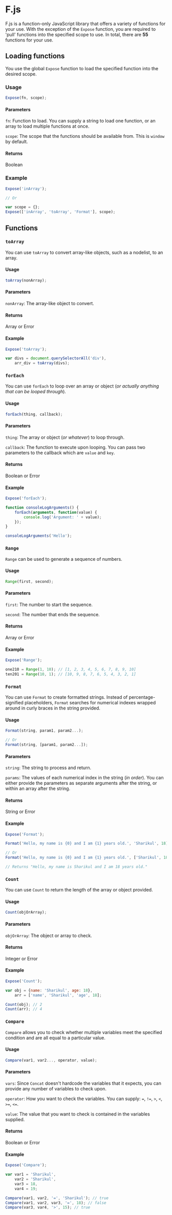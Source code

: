 # F.js
F.js is a function-only JavaScript library that offers a variety of functions for your use. With the exception of the `Expose` function, you are required to 'pull' functions into the specified scope to use. In total, there are **55** functions for your use.

## Loading functions
You use the global `Expose` function to load the specified function into the desired scope.

### Usage
```javascript
Expose(fn, scope);
```

#### Parameters
`fn`: Function to load. You can supply a string to load one function, or an array to load multiple functions at once.

`scope`: The scope that the functions should be available from. This is `window` by default.

#### Returns
Boolean

### Example
```javascript
Expose('inArray');

// Or

var scope = {};
Expose(['inArray', 'toArray', 'Format'], scope);
```

## Functions

### `toArray`
You can use `toArray` to convert array-like objects, such as a nodelist, to an array.

#### Usage
```javascript
toArray(nonArray);
```

#### Parameters
`nonArray`: The array-like object to convert.

#### Returns
Array or Error

#### Example
```javascript
Expose('toArray');

var divs = document.querySelectorAll('div'),
    arr_div = toArray(divs);
```

### `forEach`
You can use `forEach` to loop over an array or object (_or actually anything that can be looped through_).

#### Usage
```javascript
forEach(thing, callback);
```

#### Parameters
`thing`: The array or object (_or whatever_) to loop through.

`callback`: The function to execute upon looping. You can pass two parameters to the callback which are `value` and `key`.

#### Returns
Boolean or Error

#### Example
```javascript
Expose('forEach');

function consoleLogArguments() {
    forEach(arguments, function(value) {
        console.log('Argument: ' + value);
    });
}

consoleLogArguments('Hello');
```

### `Range`
`Range` can be used to generate a sequence of numbers.

#### Usage
```javascript
Range(first, second);
```

#### Parameters
`first`: The number to start the sequence.

`second`: The number that ends the sequence.

#### Returns
Array or Error

#### Example
```javascript
Expose('Range');

one210 = Range(1, 10); // [1, 2, 3, 4, 5, 6, 7, 8, 9, 10]
ten201 = Range(10, 1); // [10, 9, 8, 7, 6, 5, 4, 3, 2, 1]
```

### `Format`
You can use `Format` to create formatted strings. Instead of percentage-signified placeholders, `Format` searches for numerical indexes wrapped around in curly braces in the string provided.

#### Usage
```javascript
Format(string, param1, param2...);

// Or
Format(string, [param1, param2...]);
```

#### Parameters
`string`: The string to process and return.

`params`: The values of each numerical index in the string (_in order_). You can either provide the parameters as separate arguments after the string, or within an array after the string.

#### Returns
String or Error

#### Example
```javascript
Expose('Format');

Format('Hello, my name is {0} and I am {1} years old.', 'Sharikul', 18)

// Or
Format('Hello, my name is {0} and I am {1} years old.', ['Sharikul', 18]);

// Returns "Hello, my name is Sharikul and I am 18 years old."
```

### `Count`
You can use `Count` to return the length of the array or object provided.

#### Usage
```javascript
Count(objOrArray);
```

#### Parameters
`objOrArray`: The object or array to check.

#### Returns
Integer or Error

#### Example
```javascript
Expose('Count');

var obj = {name: 'Sharikul', age: 18},
    arr = ['name', 'Sharikul', 'age', 18];

Count(obj); // 2
Count(arr); // 4
```

### `Compare`
`Compare` allows you to check whether multiple variables meet the specified condition and are all equal to a particular value.

#### Usage
```javascript
Compare(var1, var2..., operator, value);
```

#### Parameters
`vars`: Since `Concat` doesn't hardcode the variables that it expects, you can provide any number of variables to check upon. 

`operator`: How you want to check the variables. You can supply: `=`, `!=`, `>`, `<`, `>=`, `<=`.

`value`: The value that you want to check is contained in the variables supplied.

#### Returns
Boolean or Error

#### Example
```javascript
Expose('Compare');

var var1 = 'Sharikul',
    var2 = 'Sharikul',
    var3 = 18,
    var4 = 19;

Compare(var1, var2, '=', 'Sharikul'); // true
Compare(var1, var2, var3, '=', 18); // false
Compare(var3, var4, '>', 15); // true
```